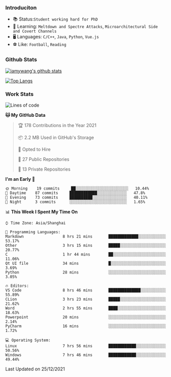### Introduciton

- 📚 Status:`Student working hard for PhD`
- 🔎 Learning: `Meltdown and Spectre Attacks`, `Microarchitectural Side and Covert Channels`
- 🖥️ Languages: `C/C++`, `Java`, `Python`, `Vue.js`
- ⚽ Like: `Football`, `Reading`

### Github Stats

[![iamywang's github stats](https://github-readme-stats.vercel.app/api?username=iamywang&count_private=true&show_icons=true)]()

[![Top Langs](https://github-readme-stats.vercel.app/api/top-langs/?username=iamywang&layout=compact)]()

### Work Stats

<!--START_SECTION:waka-->
![Lines of code](https://img.shields.io/badge/From%20Hello%20World%20I%27ve%20Written-538%20Thousand%20lines%20of%20code-blue)

**🐱 My GitHub Data** 

> 🏆 178 Contributions in the Year 2021
 > 
> 📦 2.2 MB Used in GitHub's Storage 
 > 
> 💼 Opted to Hire
 > 
> 📜 27 Public Repositories 
 > 
> 🔑 13 Private Repositories  
 > 
**I'm an Early 🐤** 

```text
🌞 Morning    19 commits     ██░░░░░░░░░░░░░░░░░░░░░░░   10.44% 
🌆 Daytime    87 commits     ████████████░░░░░░░░░░░░░   47.8% 
🌃 Evening    73 commits     ██████████░░░░░░░░░░░░░░░   40.11% 
🌙 Night      3 commits      ░░░░░░░░░░░░░░░░░░░░░░░░░   1.65%

```


📊 **This Week I Spent My Time On** 

```text
⌚︎ Time Zone: Asia/Shanghai

💬 Programming Languages: 
Markdown                 8 hrs 21 mins       █████████████░░░░░░░░░░░░   53.17% 
Other                    3 hrs 15 mins       █████░░░░░░░░░░░░░░░░░░░░   20.77% 
C                        1 hr 44 mins        ██░░░░░░░░░░░░░░░░░░░░░░░   11.06% 
Qt UI file               34 mins             █░░░░░░░░░░░░░░░░░░░░░░░░   3.69% 
Python                   28 mins             ░░░░░░░░░░░░░░░░░░░░░░░░░   3.05%

🔥 Editors: 
VS Code                  8 hrs 46 mins       ██████████████░░░░░░░░░░░   55.89% 
CLion                    3 hrs 23 mins       █████░░░░░░░░░░░░░░░░░░░░   21.62% 
Word                     2 hrs 55 mins       ████░░░░░░░░░░░░░░░░░░░░░   18.63% 
Powerpoint               20 mins             ░░░░░░░░░░░░░░░░░░░░░░░░░   2.14% 
PyCharm                  16 mins             ░░░░░░░░░░░░░░░░░░░░░░░░░   1.72%

💻 Operating System: 
Linux                    7 hrs 56 mins       ████████████░░░░░░░░░░░░░   50.56% 
Windows                  7 hrs 46 mins       ████████████░░░░░░░░░░░░░   49.44%

```


 Last Updated on 25/12/2021
<!--END_SECTION:waka-->
